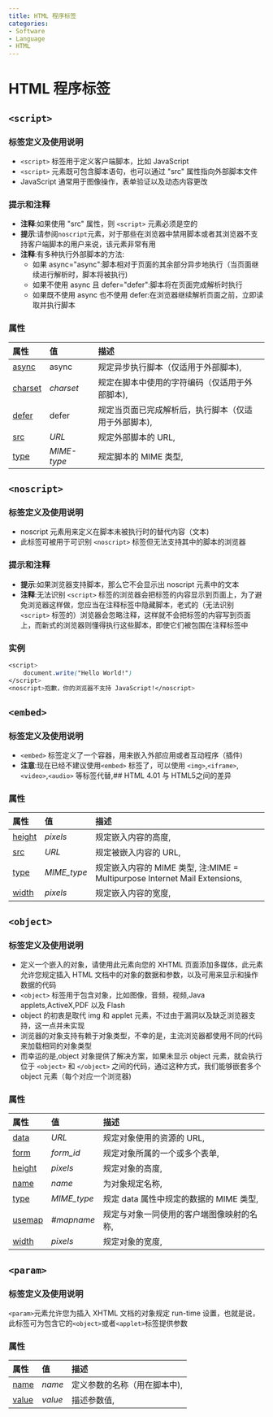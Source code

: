 ```yaml
---
title: HTML 程序标签
categories:
- Software
- Language
- HTML
---
```

# HTML 程序标签

## `<script>`

### 标签定义及使用说明

- `<script>` 标签用于定义客户端脚本，比如 JavaScript
- `<script>` 元素既可包含脚本语句，也可以通过 "src" 属性指向外部脚本文件
- JavaScript 通常用于图像操作，表单验证以及动态内容更改

### 提示和注释

- **注释**:如果使用 "src" 属性，则 `<script>` 元素必须是空的
- **提示**:请参阅`noscript`元素，对于那些在浏览器中禁用脚本或者其浏览器不支持客户端脚本的用户来说，该元素非常有用
- **注释**:有多种执行外部脚本的方法:
    - 如果 async="async":脚本相对于页面的其余部分异步地执行（当页面继续进行解析时，脚本将被执行)
    - 如果不使用 async 且 defer="defer":脚本将在页面完成解析时执行
    - 如果既不使用 async 也不使用 defer:在浏览器继续解析页面之前，立即读取并执行脚本

### 属性

| 属性                                                         | 值          | 描述                                                   |
| :----------------------------------------------------------- | :---------- | :----------------------------------------------------- |
| [async](https://www.runoob.com/tags/att-script-async.html)   | async       | 规定异步执行脚本（仅适用于外部脚本),                 |
| [charset](https://www.runoob.com/tags/att-script-charset.html) | *charset*   | 规定在脚本中使用的字符编码（仅适用于外部脚本),       |
| [defer](https://www.runoob.com/tags/att-script-defer.html)   | defer       | 规定当页面已完成解析后，执行脚本（仅适用于外部脚本), |
| [src](https://www.runoob.com/tags/att-script-src.html)       | *URL*       | 规定外部脚本的 URL,                                   |
| [type](https://www.runoob.com/tags/att-script-type.html)     | *MIME-type* | 规定脚本的 MIME 类型,                                 |

## `<noscript>`

### 标签定义及使用说明

- noscript 元素用来定义在脚本未被执行时的替代内容（文本)
- 此标签可被用于可识别 `<noscript>` 标签但无法支持其中的脚本的浏览器

### 提示和注释

- **提示**:如果浏览器支持脚本，那么它不会显示出 noscript 元素中的文本
- **注释**:无法识别 `<script>` 标签的浏览器会把标签的内容显示到页面上，为了避免浏览器这样做，您应当在注释标签中隐藏脚本，老式的（无法识别 `<script>` 标签的）浏览器会忽略注释，这样就不会把标签的内容写到页面上，而新式的浏览器则懂得执行这些脚本，即使它们被包围在注释标签中

### 实例

```css
<script>
	document.write("Hello World!")
</script>
<noscript>抱歉，你的浏览器不支持 JavaScript!</noscript>
```

## `<embed>`

### 标签定义及使用说明

- `<embed>` 标签定义了一个容器，用来嵌入外部应用或者互动程序（插件)
- **注意**:现在已经不建议使用`<embed>` 标签了，可以使用 `<img>`,`<iframe>`,`<video>`,`<audio>` 等标签代替,## HTML 4.01 与 HTML5之间的差异

### 属性

| 属性                                                        | 值          | 描述                                                         |
| :---------------------------------------------------------- | :---------- | :----------------------------------------------------------- |
| [height](https://www.runoob.com/tags/att-embed-height.html) | *pixels*    | 规定嵌入内容的高度,                                         |
| [src](https://www.runoob.com/tags/att-embed-src.html)       | *URL*       | 规定被嵌入内容的 URL,                                       |
| [type](https://www.runoob.com/tags/att-embed-type.html)     | *MIME_type* | 规定嵌入内容的 MIME 类型, 注:MIME = Multipurpose Internet Mail Extensions, |
| [width](https://www.runoob.com/tags/att-embed-width.html)   | *pixels*    | 规定嵌入内容的宽度,                                         |

## `<object>`

### 标签定义及使用说明

- 定义一个嵌入的对象，请使用此元素向您的 XHTML 页面添加多媒体，此元素允许您规定插入 HTML 文档中的对象的数据和参数，以及可用来显示和操作数据的代码
- `<object>` 标签用于包含对象，比如图像，音频，视频,Java applets,ActiveX,PDF 以及 Flash
- object 的初衷是取代 img 和 applet 元素，不过由于漏洞以及缺乏浏览器支持，这一点并未实现
- 浏览器的对象支持有赖于对象类型，不幸的是，主流浏览器都使用不同的代码来加载相同的对象类型
- 而幸运的是,object 对象提供了解决方案，如果未显示 object 元素，就会执行位于 `<object>` 和 `</object>` 之间的代码，通过这种方式，我们能够嵌套多个 object 元素（每个对应一个浏览器)

### 属性

| 属性                                                         | 值          | 描述                                       |
| :----------------------------------------------------------- | :---------- | :----------------------------------------- |
| [data](https://www.runoob.com/tags/att-object-data.html)     | *URL*       | 规定对象使用的资源的 URL,                 |
| [form](https://www.runoob.com/tags/att-object-form.html)     | *form_id*   | 规定对象所属的一个或多个表单,             |
| [height](https://www.runoob.com/tags/att-object-height.html) | *pixels*    | 规定对象的高度,                           |
| [name](https://www.runoob.com/tags/att-object-name.html)     | *name*      | 为对象规定名称,                           |
| [type](https://www.runoob.com/tags/att-object-type.html)     | *MIME_type* | 规定 data 属性中规定的数据的 MIME 类型,   |
| [usemap](https://www.runoob.com/tags/att-object-usemap.html) | *#mapname*  | 规定与对象一同使用的客户端图像映射的名称, |
| [width](https://www.runoob.com/tags/att-object-width.html)   | *pixels*    | 规定对象的宽度,                           |

## `<param>`

### 标签定义及使用说明

`<param>`元素允许您为插入 XHTML 文档的对象规定 run-time 设置，也就是说，此标签可为包含它的`<object>`或者`<applet>`标签提供参数

### 属性

| 属性                                                      | 值      | 描述                           |
| :-------------------------------------------------------- | :------ | :----------------------------- |
| [name](https://www.runoob.com/tags/att-param-name.html)   | *name*  | 定义参数的名称（用在脚本中), |
| [value](https://www.runoob.com/tags/att-param-value.html) | *value* | 描述参数值,                   |